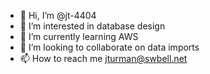 - 👋 Hi, I’m @jt-4404
- 👀 I’m interested in database design
- 🌱 I’m currently learning AWS
- 💞️ I’m looking to collaborate on data imports
- 📫 How to reach me jturman@swbell.net

<!---
jt-4404/jt-4404 is a ✨ special ✨ repository because its `README.md` (this file) appears on your GitHub profile.
You can click the Preview link to take a look at your changes.
--->
